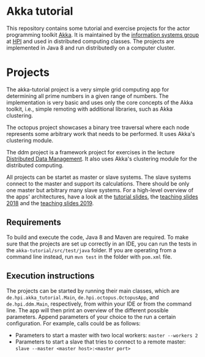 # Akka tutorial

This repository contains some tutorial and exercise projects for the actor programming toolkit [Akka](https://akka.io/). It is maintained by the [information systems group](https://hpi.de/naumann/home.html) at [HPI](https://hpi.de/) and used in distributed computing classes. The projects are implemented in Java 8 and run distributedly on a computer cluster.

# Projects

The akka-tutorial project is a very simple grid computing app for determining all prime numbers in a given range of numbers. The implementation is very basic and uses only the core concepts of the Akka toolkit, i.e., simple remoting with additional libraries, such as Akka clustering. 

The octopus project showcases a binary tree traversal where each node represents some arbitrary work that needs to be performed. It uses Akka's clustering module.

The ddm project is a framework project for exercises in the lecture [Distributed Data Management](https://hpi.de/naumann/teaching/teaching/ws-1920/distributed-data-management-vl-master.html). It also uses Akka's clustering module for the distributed computing.

All projects can be startet as master or slave systems. The slave systems connect to the master and support its calculations. There should be only one master but arbitrary many slave systems.
For a high-level overview of the apps' architectures, have a look at the [tutorial slides](https://docs.google.com/presentation/d/1acpitw8X9LoQbbFbua_Vl8zRmRWWAAiuJ4B8tYWx0zg/edit?usp=sharing), the [teaching slides 2018](https://hpi.de/naumann/teaching/teaching/ws-1819/distributed-data-management-vl-master.html) and the [teaching slides 2019](https://hpi.de/naumann/teaching/teaching/ws-1920/distributed-data-management-vl-master.html).

## Requirements

To build and execute the code, Java 8 and Maven are required.
To make sure that the projects are set up correctly in an IDE, you can run the tests in the `akka-tutorial/src/test/java` folder. If you are operating from a command line instead, run `mvn test` in the folder with `pom.xml` file.

## Execution instructions

The projects can be started by running their main classes, which are `de.hpi.akka_tutorial.Main`, `de.hpi.octopus.OctopusApp`, and `de.hpi.ddm.Main`, respectively, from within your IDE or from the command line. The app will then print an overview of the different possible parameters. Append parameters of your choice to the run a certain configuration. For example, calls could be as follows:
* Parameters to start a master with two local workers: `master --workers 2`
* Parameters to start a slave that tries to connect to a remote master: `slave --master <master host>:<master port>`

